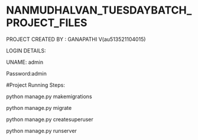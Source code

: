 # NANMUDHALVAN_TUESDAYBATCH_PROJECT_FILES

PROJECT CREATED BY : GANAPATHI V(au513521104015)

LOGIN DETAILS:

UNAME: admin

Password:admin

#Project Running Steps:

python manage.py makemigrations

python manage.py migrate

python manage.py createsuperuser

python manage.py runserver